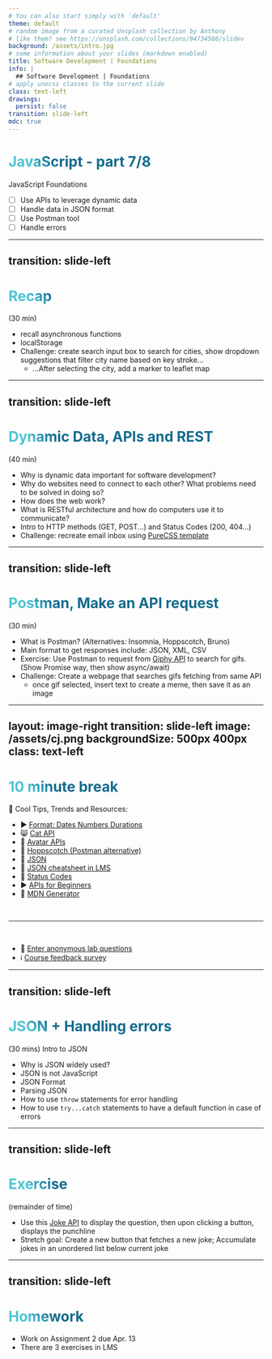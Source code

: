 ```yaml
---
# You can also start simply with 'default'
theme: default
# random image from a curated Unsplash collection by Anthony
# like them? see https://unsplash.com/collections/94734566/slidev
background: /assets/intro.jpg
# some information about your slides (markdown enabled)
title: Software Development | Foundations
info: |
  ## Software Development | Foundations
# apply unocss classes to the current slide
class: text-left
drawings:
  persist: false
transition: slide-left
mdc: true
---
```


# JavaScript - part 7/8
JavaScript Foundations
- [ ] Use APIs to leverage dynamic data
- [ ] Handle data in JSON format
- [ ] Use Postman tool
- [ ] Handle errors

<div class="abs-br m-6 text-xl">
  <a href="https://github.com/slidevjs/slidev" target="_blank" class="slidev-icon-btn">
    <carbon:logo-github />
  </a>
</div>

<!--
TODO: fill in anchor href above to point to github repo for these slides
-->

---
transition: slide-left
---

# Recap
(30 min) 

- recall asynchronous functions
- localStorage
- Challenge: create search input box to search for cities, show dropdown suggestions that filter city name based on key stroke...
   - ...After selecting the city, add a marker to leaflet map

<style>
h1 {
  background-color: #2B90B6;
  background-image: linear-gradient(45deg, #4EC5D4 10%, #146b8c 20%);
  background-size: 100%;
  -webkit-background-clip: text;
  -moz-background-clip: text;
  -webkit-text-fill-color: transparent;
  -moz-text-fill-color: transparent;
}
</style>

<!--
- mention jQuery's role
-->

---
transition: slide-left
---

# Dynamic Data, APIs and REST
(40 min)

- Why is dynamic data important for software development?
- Why do websites need to connect to each other?  What problems need to be solved in doing so?
- How does the web work?   
- What is RESTful architecture and how do computers use it to communicate?
- Intro to HTTP methods (GET, POST...) and Status Codes (200, 404...)
- Challenge: recreate email inbox using [PureCSS template](https://pure-css.github.io/layouts/)

<!--
-->

---
transition: slide-left
---

# Postman, Make an API request
(30 min) 

- What is Postman?  (Alternatives: Insomnia, Hoppscotch, Bruno)
- Main format to get responses include: JSON, XML, CSV
- Exercise: Use Postman to request from [Giphy API](https://developers.giphy.com/docs/api/) to search for gifs.  (Show Promise way, then show async/await)
- Challenge: Create a webpage that searches gifs fetching from same API
   - once gif selected, insert text to create a meme, then save it as an image

<!--
-->

---
layout: image-right
transition: slide-left
image: /assets/cj.png
backgroundSize: 500px 400px
class: text-left
---

# 10 minute break

🍦 Cool Tips, Trends and Resources:

- ▶️ [Format: Dates Numbers Durations](https://www.youtube.com/watch?v=DyHXvcX0BGQ)
- 😸 [Cat API](https://thecatapi.com/)
- 🤖 [Avatar APIs](https://medium.com/nocodeshift/5-best-user-avatar-apis-saas-project-4bcac393220d)
- 🎲 [Hoppscotch (Postman alternative)](https://github.com/hoppscotch/hoppscotch)
- 👹 [JSON](https://www.json.org/json-en.html)
- 👀 [JSON cheatsheet in LMS](https://courses.circuitstream.com/d2l/le/lessons/9514/topics/49781)
- 🚩 [Status Codes](https://developer.mozilla.org/en-US/docs/Web/HTTP/Reference/Status)
- ▶️ [APIs for Beginners](https://www.youtube.com/watch?v=WXsD0ZgxjRw&t=290s)
- 🔋 [MDN Generator](https://developer.mozilla.org/en-US/docs/Web/JavaScript/Reference/Global_Objects/Generator)

<br>
<hr>
<br>

- 🧪 [Enter anonymous lab questions](https://docs.google.com/forms/d/e/1FAIpQLSevvGARdHQikso-uLqFCO481MABKE5HofuSrlzEPMNQ2ZLykw/viewform?usp=dialog)
- ℹ️ [Course feedback survey](https://circuitstream.typeform.com/to/ZoyYk7px#course_id=SoftwareAN&instructor=9514)

<!-- 
- take attendance
-->

---
transition: slide-left
---

# JSON + Handling errors
(30 mins)  Intro to JSON

- Why is JSON widely used?
- JSON is not JavaScript
- JSON Format
- Parsing JSON
- How to use `throw` statements for error handling
- How to use `try...catch` statements to have a default function in case of errors

<!--
- errors can occur because invalid input, failed network requests, or the unexpected 
- good to be graceful in error handling, ensuring app doesnt crash
-->

---
transition: slide-left
---

# Exercise
(remainder of time)

- Use this [Joke API](https://official-joke-api.appspot.com/random_joke) to display the question, then upon clicking a button, displays the punchline
- Stretch goal: Create a new button that fetches a new joke; Accumulate jokes in an unordered list below current joke

---
transition: slide-left
---

# Homework

- Work on Assignment 2 due Apr. 13
- There are 3 exercises in LMS 